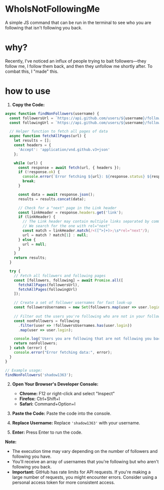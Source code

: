 # WhoIsNotFollowingMe
A simple JS command that can be run in the terminal to see who you are following that isn't following you back.

# why?
Recently, I've noticed an influx of people trying to bait followers—they follow me, I follow them back, and then they unfollow me shortly after. To combat this, I "made" this.
# how to use
1. **Copy the Code:**
```js
async function findNonFollowers(username) {
  const followersUrl = `https://api.github.com/users/${username}/followers?per_page=100`;
  const followingUrl = `https://api.github.com/users/${username}/following?per_page=100`;

  // Helper function to fetch all pages of data
  async function fetchAllPages(url) {
    let results = [];
    const headers = {
      'Accept': 'application/vnd.github.v3+json'
    };

    while (url) {
      const response = await fetch(url, { headers });
      if (!response.ok) {
        console.error(`Error fetching ${url}: ${response.status} ${response.statusText}`);
        break;
      }

      const data = await response.json();
      results = results.concat(data);

      // Check for a "next" page in the Link header
      const linkHeader = response.headers.get('link');
      if (linkHeader) {
        // The Link header may contain multiple links separated by commas.
        // We search for the one with rel="next"
        const match = linkHeader.match(/<([^>]+)>;\s*rel="next"/);
        url = match ? match[1] : null;
      } else {
        url = null;
      }
    }
    return results;
  }

  try {
    // Fetch all followers and following pages
    const [followers, following] = await Promise.all([
      fetchAllPages(followersUrl),
      fetchAllPages(followingUrl)
    ]);

    // Create a set of follower usernames for fast look-up
    const followersUsernames = new Set(followers.map(user => user.login));
    
    // Filter out the users you're following who are not in your followers list
    const nonFollowers = following
      .filter(user => !followersUsernames.has(user.login))
      .map(user => user.login);

    console.log('Users you are following that are not following you back:', nonFollowers);
    return nonFollowers;
  } catch (error) {
    console.error("Error fetching data:", error);
  }
}

// Example usage:
findNonFollowers('shadow1363');
```
2. **Open Your Browser's Developer Console:**
   - **Chrome:** F12 or right-click and select "Inspect"
   - **Firefox:** Ctrl+Shift+I
   - **Safari:** Command+Option+I

3. **Paste the Code:** Paste the code into the console.
4. **Replace Username:** Replace `'shadow1363'` with your username.
5. **Enter:** Press Enter to run the code.

**Note:**
- The execution time may vary depending on the number of followers and following you have.
- You'll receive an array of usernames that you're following but who aren't following you back.
- **Important:** GitHub has rate limits for API requests. If you're making a large number of requests, you might encounter errors. Consider using a personal access token for more consistent access.

